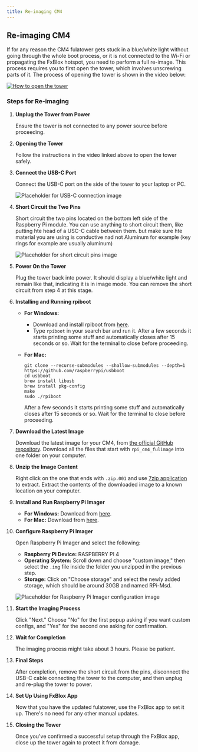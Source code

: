 ```yaml
---
title: Re-imaging CM4
---
```


## Re-imaging CM4

If for any reason the CM4 fulatower gets stuck in a blue/white light without going through the whole boot process, or it is not connected to the Wi-Fi or propagating the FxBlox hotspot, you need to perform a full re-image. This process requires you to first open the tower, which involves unscrewing parts of it. The process of opening the tower is shown in the video below:

[![How to open the tower](https://img.youtube.com/vi/feBov6U_kJs/0.jpg)](https://youtu.be/feBov6U_kJs?t=246)

### Steps for Re-imaging

1. **Unplug the Tower from Power**

   Ensure the tower is not connected to any power source before proceeding.

2. **Opening the Tower**

   Follow the instructions in the video linked above to open the tower safely.

3. **Connect the USB-C Port**

   Connect the USB-C port on the side of the tower to your laptop or PC.

   ![Placeholder for USB-C connection image](/img/fxyard-network/rpi-usbc-reimage.jpg)

4. **Short Circuit the Two Pins**

   Short circuit the two pins located on the bottom left side of the Raspberry Pi module. You can use anything to short circuit them, like putting hte head of a USC-C cable between them. but make sure hte material you are using is conductive nad not Aluminum for example (key rings for example are usually aluminum)

   ![Placeholder for short circuit pins image](/img/fxyard-network/rpi-shortcircuit.jpg)

5. **Power On the Tower**

   Plug the tower back into power. It should display a blue/white light and remain like that, indicating it is in image mode. You can remove the short circuit from step 4 at this stage.

6. **Installing and Running rpiboot**

   - **For Windows:**
     - Download and install rpiboot from [here](https://github.com/raspberrypi/usbboot/raw/master/win32/rpiboot_setup.exe).
     - Type `rpiboot` in your search bar and run it. After a few seconds it starts printing some stuff and automatically closes after 15 seconds or so. Wait for the terminal to close before proceeding.

   - **For Mac:**
     ```
     git clone --recurse-submodules --shallow-submodules --depth=1 https://github.com/raspberrypi/usbboot
     cd usbboot
     brew install libusb
     brew install pkg-config
     make
     sudo ./rpiboot
     ```

     After a few seconds it starts printing some stuff and automatically closes after 15 seconds or so. Wait for the terminal to close before proceeding.

7. **Download the Latest Image**

   Download the latest image for your CM4, from [the official GitHub repository](https://github.com/functionland/rpi-image/releases/latest). Download all the files that start with `rpi_cm4_fulimage` into one folder on your computer.

8. **Unzip the Image Content**

   Right click on the one that ends with `.zip.001` and use [7zip application](https://www.7-zip.org/download.html) to extract. Extract the contents of the downloaded image to a known location on your computer.

9. **Install and Run Raspberry Pi Imager**

   - **For Windows:** Download from [here](https://downloads.raspberrypi.org/imager/imager_latest.exe).
   - **For Mac:** Download from [here](https://downloads.raspberrypi.org/imager/imager_latest.dmg).

10. **Configure Raspberry Pi Imager**

    Open Raspberry Pi Imager and select the following:

    - **Raspberry Pi Device:** RASPBERRY PI 4
    - **Operating System:** Scroll down and choose "custom image," then select the `.img` file inside the folder you unzipped in the previous step.
    - **Storage:** Click on "Choose storage" and select the newly added storage, which should be around 30GB and named RPi-Msd.

    ![Placeholder for Raspberry Pi Imager configuration image](/img/fxyard-network/raspberrypi-imager.png)

11. **Start the Imaging Process**

    Click "Next." Choose "No" for the first popup asking if you want custom configs, and "Yes" for the second one asking for confirmation.

12. **Wait for Completion**

    The imaging process might take about 3 hours. Please be patient.

13. **Final Steps**

    After completion, remove the short circuit from the pins, disconnect the USB-C cable connecting the tower to the computer, and then unplug and re-plug the tower to power.

14. **Set Up Using FxBlox App**

    Now that you have the updated fulatower, use the FxBlox app to set it up. There's no need for any other manual updates.

15. **Closing the Tower**

    Once you've confirmed a successful setup through the FxBlox app, close up the tower again to protect it from damage.
